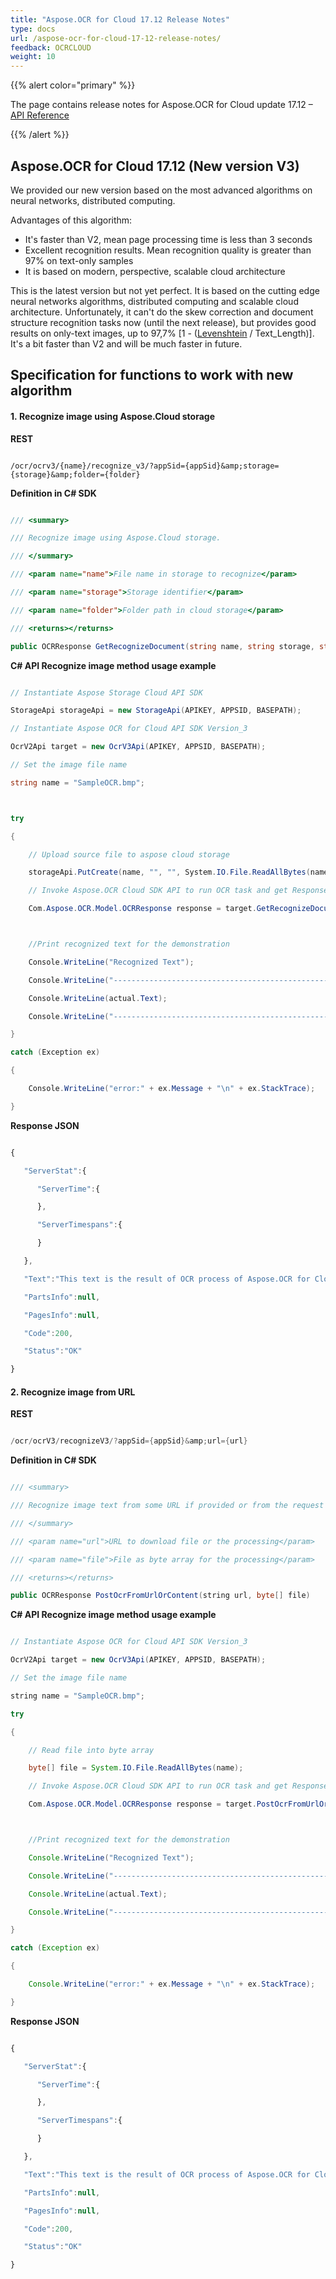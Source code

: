 ```yaml
---
title: "Aspose.OCR for Cloud 17.12 Release Notes"
type: docs
url: /aspose-ocr-for-cloud-17-12-release-notes/
feedback: OCRCLOUD
weight: 10
---
```


{{% alert color="primary" %}} 

The page contains release notes for Aspose.OCR for Cloud update 17.12 – [API Reference](https://apireference.aspose.cloud/ocr/)

{{% /alert %}} 
## **Aspose.OCR for Cloud 17.12 (New version V3)**
We provided our new version based on the most advanced algorithms on neural networks, distributed computing.

Advantages of this algorithm:

- It's faster than V2, mean page processing time is less than 3 seconds
- Excellent recognition results. Mean recognition quality is greater than 97% on text-only samples
- It is based on modern, perspective, scalable cloud architecture

This is the latest version but not yet perfect. It is based on the cutting edge neural networks algorithms, distributed computing and scalable cloud architecture. Unfortunately, it can't do the skew correction and document structure recognition tasks now (until the next release), but provides good results on only-text images, up to 97,7% [1 - ([Levenshtein](https://en.wikipedia.org/wiki/Levenshtein_distance) / Text_Length)]. It's a bit faster than V2 and will be much faster in future.
## **Specification for functions to work with new algorithm**
#### **1. Recognize image using Aspose.Cloud storage**
**REST**

```plain

/ocr/ocrv3/{name}/recognize_v3/?appSid={appSid}&amp;storage={storage}&amp;folder={folder}

```

**Definition in C# SDK**

```csharp

/// <summary>

/// Recognize image using Aspose.Cloud storage.

/// </summary>

/// <param name="name">File name in storage to recognize</param>

/// <param name="storage">Storage identifier</param>

/// <param name="folder">Folder path in cloud storage</param>

/// <returns></returns>

public OCRResponse GetRecognizeDocument(string name, string storage, string folder)

```

**C# API Recognize image method usage example**

```csharp

// Instantiate Aspose Storage Cloud API SDK

StorageApi storageApi = new StorageApi(APIKEY, APPSID, BASEPATH);

// Instantiate Aspose OCR for Cloud API SDK Version_3

OcrV2Api target = new OcrV3Api(APIKEY, APPSID, BASEPATH);

// Set the image file name 

string name = "SampleOCR.bmp";



try

{

	// Upload source file to aspose cloud storage

	storageApi.PutCreate(name, "", "", System.IO.File.ReadAllBytes(name));

	// Invoke Aspose.OCR Cloud SDK API to run OCR task and get Response

	Com.Aspose.OCR.Model.OCRResponse response = target.GetRecognizeDocument(name, storage, folder);



	//Print recognized text for the demonstration

	Console.WriteLine("Recognized Text");	

    Console.WriteLine("-------------------------------------------------");

    Console.WriteLine(actual.Text);

    Console.WriteLine("-------------------------------------------------");

}

catch (Exception ex)

{

	Console.WriteLine("error:" + ex.Message + "\n" + ex.StackTrace);

}

```

**Response JSON**

```javascript

{  

   "ServerStat":{  

      "ServerTime":{  

      },

      "ServerTimespans":{  

      }

   },

   "Text":"This text is the result of OCR process of Aspose.OCR for Cloud v3\n",

   "PartsInfo":null,

   "PagesInfo":null,

   "Code":200,

   "Status":"OK"

}

```
#### **2. Recognize image from URL**
**REST**

```java

/ocr/ocrV3/recognizeV3/?appSid={appSid}&amp;url={url}

```

**Definition in C# SDK**

```java

/// <summary>

/// Recognize image text from some URL if provided or from the request body content (byte array).

/// </summary>

/// <param name="url">URL to download file or the processing</param>

/// <param name="file">File as byte array for the processing</param>

/// <returns></returns>

public OCRResponse PostOcrFromUrlOrContent(string url, byte[] file)

```

**C# API Recognize image method usage example**

```java

// Instantiate Aspose OCR for Cloud API SDK Version_3

OcrV2Api target = new OcrV3Api(APIKEY, APPSID, BASEPATH);

// Set the image file name 

string name = "SampleOCR.bmp";

try

{

	// Read file into byte array

	byte[] file = System.IO.File.ReadAllBytes(name);

	// Invoke Aspose.OCR Cloud SDK API to run OCR task and get Response

	Com.Aspose.OCR.Model.OCRResponse response = target.PostOcrFromUrlOrContent(url, file);



	//Print recognized text for the demonstration

	Console.WriteLine("Recognized Text");	

    Console.WriteLine("-------------------------------------------------");

    Console.WriteLine(actual.Text);

    Console.WriteLine("-------------------------------------------------");

}

catch (Exception ex)

{

	Console.WriteLine("error:" + ex.Message + "\n" + ex.StackTrace);

}

```

**Response JSON**

```javascript

{  

   "ServerStat":{  

      "ServerTime":{  

      },

      "ServerTimespans":{  

      }

   },

   "Text":"This text is the result of OCR process of Aspose.OCR for Cloud v3\n",

   "PartsInfo":null,

   "PagesInfo":null,

   "Code":200,

   "Status":"OK"

}

```
